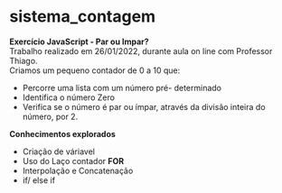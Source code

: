 # sistema_contagem
**Exercício JavaScript - Par ou Impar?** <br>
Trabalho realizado em 26/01/2022, durante aula on line com Professor Thiago. <br>
Criamos um pequeno contador de 0 a 10 que:<br>
 - Percorre uma lista com um número pré- determinado 
 - Identifica o número Zero <br>
 - Verifica se o número é par ou ímpar, através da divisão inteira do número, por 2. <br>

**Conhecimentos explorados**
- Criação de váriavel <br>
- Uso do Laço contador **FOR** <br>
- Interpolação e Concatenação <br>
- if/ else if <br>
 
